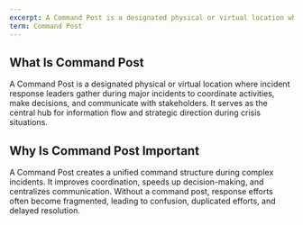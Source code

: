 ```yaml
---
excerpt: A Command Post is a designated physical or virtual location where incident response leaders gather during major incidents to coordinate activities, make decisions, and communicate with stakeholders.
term: Command Post
---
```

## What Is Command Post

A Command Post is a designated physical or virtual location where incident response leaders gather during major incidents to coordinate activities, make decisions, and communicate with stakeholders. It serves as the central hub for information flow and strategic direction during crisis situations.

## Why Is Command Post Important

A Command Post creates a unified command structure during complex incidents. It improves coordination, speeds up decision-making, and centralizes communication. Without a command post, response efforts often become fragmented, leading to confusion, duplicated efforts, and delayed resolution.